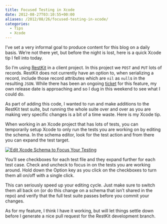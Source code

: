 ```yaml
---
title: Focused Testing in Xcode
date: 2012-08-27T03:10:55+00:00
aliases: /2012/08/26/focused-testing-in-xcode/
categories:
  - Tips
  - Xcode
---
```


I&#8217;ve set a very informal goal to produce content for this blog on a daily basis. We&#8217;re not there yet, but before the night is lost, here is a quick Xcode tip I fell into today.

So I&#8217;m using [RestKit][1] in a client project. In this project we `POST` and `PUT` lots of records. RestKit does not currently have an option to, when serializing a record, include those record attributes which are `nil` as `null`s in the resulting `JSON`. While there has been an ongoing [ticket][2] for this feature, my own release date is approaching and so I dug in this weekend to see what I could do.

As part of adding this code, I wanted to run and make additions to the RestKit test suite, but running the whole suite over and over as you are making very specific changes is a bit of a time waste. Here is my Xcode tip.

When working in an Xcode project that has lots of tests, you can temporarily setup Xcode to only run the tests you are working on by editing the schema. In the schema editor, look for the test action and from there you can expand the test target.

[![Edit Xcode Schema to Focus Your Testing][3]][4]

You&#8217;ll see checkboxes for each test file and they expand further for each test case. Check and uncheck to focus in on the tests you are working around. Hold down the Option key as you click on the checkboxes to turn them all on/off with a single click.

This can seriously speed up your editing cycle. Just make sure to switch them all back on (or do this change on a schema that isn&#8217;t shared in the repo) and verify that the full test suite passes before you commit your changes.

As for my feature, I think I have it working, but will let things settle down before I generate a nice pull request for the RestKit development branch.

[1]: https://github.com/RestKit/RestKit
[2]: https://github.com/RestKit/RestKit/issues/669
[3]: http://mikezornek.com/media/images/edit_xcode_schema_to_focus_your_testing.png "Edit Xcode Schema to Focus Your Testing"
[4]: http://mikezornek.com/media/images/edit_xcode_schema_to_focus_your_testing.png

